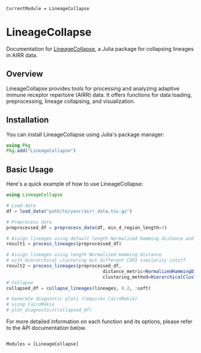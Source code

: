 ```@meta
CurrentModule = LineageCollapse
```

# LineageCollapse

Documentation for [LineageCollapse](https://github.com/mashu/LineageCollapse.jl), a Julia package for collapsing lineages in AIRR data.

## Overview

LineageCollapse provides tools for processing and analyzing adaptive immune receptor repertoire (AIRR) data. It offers functions for data loading, preprocessing, lineage collapsing, and visualization.

## Installation

You can install LineageCollapse using Julia's package manager:

```julia
using Pkg
Pkg.add("LineageCollapse")
```

## Basic Usage

Here's a quick example of how to use LineageCollapse:

```julia
using LineageCollapse

# Load data
df = load_data("path/to/your/airr_data.tsv.gz")

# Preprocess data
preprocessed_df = preprocess_data(df, min_d_region_length=3)

# Assign lineages using default length Normalized Hamming distance and Hierarchical clustering
result1 = process_lineages(preprocessed_df)

# Assign lineages using length Normalized Hamming distance
# with Hierarchical clustering but different CDR3 similarity cutoff
result2 = process_lineages(preprocessed_df,
                                    distance_metric=NormalizedHammingDistance(),
                                    clustering_method=HierarchicalClustering(0.1))
# Collapse
collapsed_df = collapse_lineages(lineages, 0.2, :soft)

# Generate diagnostic plots (requires CairoMakie)
# using CairoMakie
# plot_diagnostics(collapsed_df)
```

For more detailed information on each function and its options, please refer to the API documentation below.

```@index
```

```@autodocs
Modules = [LineageCollapse]
```

